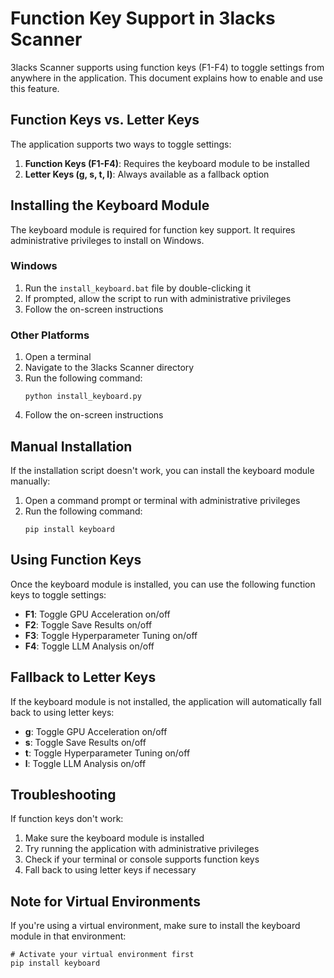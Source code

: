 # Function Key Support in 3lacks Scanner

3lacks Scanner supports using function keys (F1-F4) to toggle settings from anywhere in the application. This document explains how to enable and use this feature.

## Function Keys vs. Letter Keys

The application supports two ways to toggle settings:

1. **Function Keys (F1-F4)**: Requires the keyboard module to be installed
2. **Letter Keys (g, s, t, l)**: Always available as a fallback option

## Installing the Keyboard Module

The keyboard module is required for function key support. It requires administrative privileges to install on Windows.

### Windows

1. Run the `install_keyboard.bat` file by double-clicking it
2. If prompted, allow the script to run with administrative privileges
3. Follow the on-screen instructions

### Other Platforms

1. Open a terminal
2. Navigate to the 3lacks Scanner directory
3. Run the following command:
   ```
   python install_keyboard.py
   ```
4. Follow the on-screen instructions

## Manual Installation

If the installation script doesn't work, you can install the keyboard module manually:

1. Open a command prompt or terminal with administrative privileges
2. Run the following command:
   ```
   pip install keyboard
   ```

## Using Function Keys

Once the keyboard module is installed, you can use the following function keys to toggle settings:

- **F1**: Toggle GPU Acceleration on/off
- **F2**: Toggle Save Results on/off
- **F3**: Toggle Hyperparameter Tuning on/off
- **F4**: Toggle LLM Analysis on/off

## Fallback to Letter Keys

If the keyboard module is not installed, the application will automatically fall back to using letter keys:

- **g**: Toggle GPU Acceleration on/off
- **s**: Toggle Save Results on/off
- **t**: Toggle Hyperparameter Tuning on/off
- **l**: Toggle LLM Analysis on/off

## Troubleshooting

If function keys don't work:

1. Make sure the keyboard module is installed
2. Try running the application with administrative privileges
3. Check if your terminal or console supports function keys
4. Fall back to using letter keys if necessary

## Note for Virtual Environments

If you're using a virtual environment, make sure to install the keyboard module in that environment:

```
# Activate your virtual environment first
pip install keyboard
```
